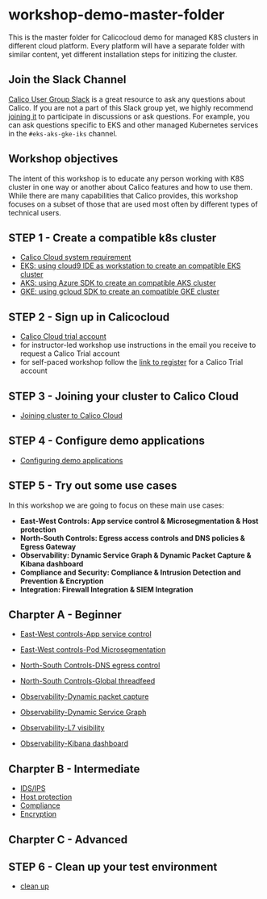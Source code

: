 # workshop-demo-master-folder
This is the master folder for Calicocloud demo for managed K8S clusters in different cloud platform. Every platform will have a separate folder with similar content, yet different installation steps for initizing the cluster. 

## Join the Slack Channel

[Calico User Group Slack](https://slack.projectcalico.org/) is a great resource to ask any questions about Calico. If you are not a part of this Slack group yet, we highly recommend [joining it](https://slack.projectcalico.org/) to participate in discussions or ask questions. For example, you can ask questions specific to EKS and other managed Kubernetes services in the `#eks-aks-gke-iks` channel.

## Workshop objectives

The intent of this workshop is to educate any person working with K8S cluster in one way or another about Calico features and how to use them. While there are many capabilities that Calico provides, this workshop focuses on a subset of those that are used most often by different types of technical users.


## STEP 1 - Create a compatible k8s cluster 

  - [Calico Cloud system requirement](https://docs.calicocloud.io/install/system-requirements)
  - [EKS: using cloud9 IDE as workstation to create an compatible EKS cluster](modules/creating-eks-cluster.md)
  - [AKS: using Azure SDK to create an compatible AKS cluster](modules/creating-aks-cluster.md)
  - [GKE: using gcloud SDK to create an compatible GKE cluster](modules/creating-gke-cluster.md)

## STEP 2 - Sign up in Calicocloud  

  - [Calico Cloud trial account](https://www.calicocloud.io/home/)
  - for instructor-led workshop use instructions in the email you receive to request a Calico Trial account
  - for self-paced workshop follow the [link to register](https://www.calicocloud.io/home) for a Calico Trial account

## STEP 3 - Joining your cluster to Calico Cloud

  - [Joining cluster to Calico Cloud](modules/joining-calico-cloud.md)


## STEP 4 - Configure demo applications

  - [Configuring demo applications](modules/configuring-demo-apps.md)

## STEP 5 - Try out some use cases

In this workshop we are going to focus on these main use cases:


- **East-West Controls: App service control & Microsegmentation & Host protection**
- **North-South Controls: Egress access controls and DNS policies & Egress Gateway**
- **Observability: Dynamic Service Graph & Dynamic Packet Capture & Kibana dashboard**
- **Compliance and Security: Compliance & Intrusion Detection and Prevention & Encryption**
- **Integration: Firewall Integration & SIEM Integration**

## Charpter A - Beginner

- [East-West controls-App service control](modules/app-service-control.md)
- [East-West controls-Pod Microsegmentation](modules/pod-microsegmentation.md)
- [North-South Controls-DNS egress control](modules/egress-dns-controls.md)
- [North-South Controls-Global threadfeed](modules/egress-access-controls.md)

- [Observability-Dynamic packet capture](modules/dynamic-packet-capture.md) 
- [Observability-Dynamic Service Graph](modules/dynamic-service-graph.md)
- [Observability-L7 visibility](modules/enable-l7-visibility.md) 
- [Observability-Kibana dashboard](modules/kibana-dashboard.md)


## Charpter B - Intermediate

- [IDS/IPS](modules/intrusion-detection-protection.md)
- [Host protection](modules/host-protection.md)
- [Compliance](modules/compliance-reports.md) 
- [Encryption](modules/encryption.md) 



## Charpter C - Advanced




## STEP 6 - Clean up your test environment

- [clean up](modules/clean-up.md)
